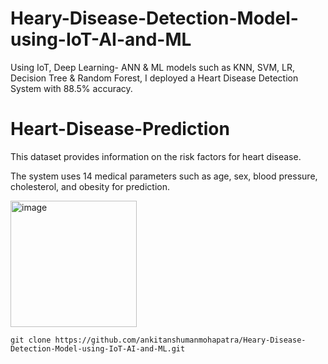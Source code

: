 # Heary-Disease-Detection-Model-using-IoT-AI-and-ML
Using IoT, Deep Learning- ANN &amp; ML models such as  KNN, SVM, LR, Decision Tree &amp; Random Forest, I deployed a Heart Disease Detection System with 88.5% accuracy.

# Heart-Disease-Prediction
This dataset provides information on the risk factors for heart disease.

The system uses 14 medical parameters such as age, sex, blood pressure, cholesterol, and obesity for prediction.

<img width="202" alt="image" src="https://github.com/ankitanshumanmohapatra/Heart-Disease-Detection-Model-using-IoT-AI-and-ML/assets/122162103/a3094280-f0e7-4acb-a1d5-fb413007f9fb">





```
git clone https://github.com/ankitanshumanmohapatra/Heary-Disease-Detection-Model-using-IoT-AI-and-ML.git
```
